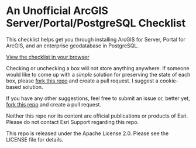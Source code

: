An Unofficial ArcGIS Server/Portal/PostgreSQL Checklist
======================

This checklist helps get you through installing ArcGIS for Server, Portal for ArcGIS, and an enterprise geodatabase in PostgreSQL.

[View the checklist in your browser](https://rawgit.com/garys-esri/arcgis-setup-checklist/master/html/checklist.html)

Checking or unchecking a box will not store anything anywhere. If someone would like to come up with a *simple* solution for preserving the state of each box, please [fork this repo](https://github.com/garys-esri/arcgis-setup-checklist/fork) and create a pull request. I suggest a cookie-based solution.

If you have any other suggestions, feel free to submit an issue or, better yet, [fork this repo](https://github.com/garys-esri/arcgis-setup-checklist/fork) and create a pull request.

Neither this repo nor its content are official publications or products of Esri. Please do not contact Esri Support regarding this repo.

This repo is released under the Apache License 2.0. Please see the LICENSE file for details.
